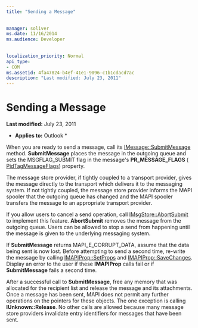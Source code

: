 ```yaml
---
title: "Sending a Message"
 
 
manager: soliver
ms.date: 11/16/2014
ms.audience: Developer
 
 
localization_priority: Normal
api_type:
- COM
ms.assetid: 4fa47824-b4ef-41e1-9096-c1b1cdacd7ac
description: "Last modified: July 23, 2011"
---
```


# Sending a Message

 **Last modified:** July 23, 2011 
  
 * **Applies to:** Outlook * 
  
When you are ready to send a message, call its [IMessage::SubmitMessage](imessage-submitmessage.md) method. **SubmitMessage** places the message in the outgoing queue and sets the MSGFLAG_SUBMIT flag in the message's **PR_MESSAGE_FLAGS** ( [PidTagMessageFlags](pidtagmessageflags-canonical-property.md)) property.
  
The message store provider, if tightly coupled to a transport provider, gives the message directly to the transport which delivers it to the messaging system. If not tightly coupled, the message store provider informs the MAPI spooler that the outgoing queue has changed and the MAPI spooler transfers the message to an appropriate transport provider.
  
If you allow users to cancel a send operation, call [IMsgStore::AbortSubmit](imsgstore-abortsubmit.md) to implement this feature. **AbortSubmit** removes the message from the outgoing queue. Users can be allowed to stop a send from happening until the message is given to the underlying messaging system. 
  
If **SubmitMessage** returns MAPI_E_CORRUPT_DATA, assume that the data being sent is now lost. Before attempting to send a second time, re-write the message by calling [IMAPIProp::SetProps](imapiprop-setprops.md) and [IMAPIProp::SaveChanges](imapiprop-savechanges.md). Display an error to the user if these **IMAPIProp** calls fail or if **SubmitMessage** fails a second time. 
  
After a successful call to **SubmitMessage**, free any memory that was allocated for the recipient list and release the message and its attachments. Once a message has been sent, MAPI does not permit any further operations on the pointers for these objects. The one exception is calling **IUnknown::Release**. No other calls are allowed because many message store providers invalidate entry identifiers for messages that have been sent.
  

